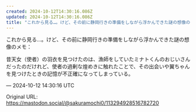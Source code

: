 ```yaml
---
created: 2024-10-12T14:30:16.086Z
updated: 2024-10-12T14:30:16.086Z
title: "これから見る…。けど、その前に静岡行きの準備をしながら浮かんできた謎の想像のメモ：昔天女（使者）の羽衣を見つけたのは、漁師をしていたミナトくんのおじいさんだった[...]"
---
```


<p>これから見る…。けど、その前に静岡行きの準備をしながら浮かんできた謎の想像のメモ：</p><p>昔天女（使者）の羽衣を見つけたのは、漁師をしていたミナトくんのおじいさんだったのだけれど、使者の過剰な煌めきに触れたことで、その出会いや翼ちゃんを見つけたときの記憶が不正確になってしまっている。</p>

&mdash; 2024-10-12 14:30:16 UTC

Original URL: https://mastodon.social/@sakuramochi0/113294928516782720
